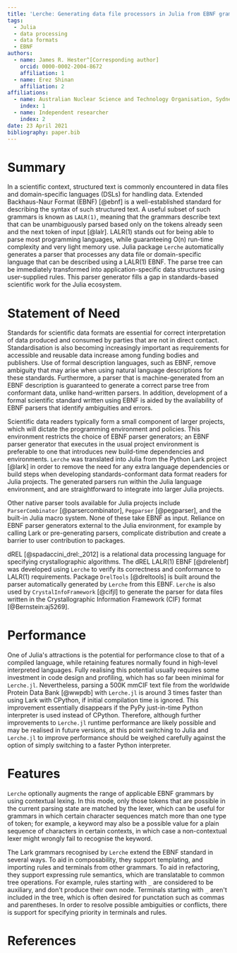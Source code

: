 ```yaml
---
title: 'Lerche: Generating data file processors in Julia from EBNF grammars'
tags:
  - Julia
  - data processing
  - data formats
  - EBNF
authors:
  - name: James R. Hester^[Corresponding author]
    orcid: 0000-0002-2004-8672
    affiliation: 1
  - name: Erez Shinan
    affiliation: 2
affiliations:
  - name: Australian Nuclear Science and Technology Organisation, Sydney, Australia
    index: 1
  - name: Independent researcher
    index: 2
date: 23 April 2021
bibliography: paper.bib
---
```


# Summary

In a scientific context, structured text is commonly encountered in
data files and domain-specific languages (DSLs) for handling
data. Extended Backhaus-Naur Format (EBNF) [@ebnf] is a well-established
standard for describing the syntax of such structured text.  A
useful subset of such grammars is known as `LALR(1)`, meaning that the
grammars describe text that can be unambiguously parsed based
only on the tokens already seen and the next token of input [@lalr].
LALR(1) stands out for being able to parse most programming languages,
while guaranteeing O(n) run-time complexity and very light memory use.
Julia package `Lerche` automatically generates a parser that processes
any data file or domain-specific language that can be described using
a LALR(1) EBNF. The parse tree can be immediately transformed into
application-specific data structures using user-supplied rules. This
parser generator fills a gap in standards-based scientific work for
the Julia ecosystem.

# Statement of Need

Standards for scientific data formats are essential for correct
interpretation of data produced and consumed by parties that are not
in direct contact.  Standardisation is also becoming increasingly
important as requirements for accessible and reusable data increase
among funding bodies and publishers. Use of formal description
languages, such as EBNF, remove ambiguity that may arise when using
natural language descriptions for these standards. Furthermore, a
parser that is machine-generated from an EBNF description is
guaranteed to generate a correct parse tree from conformant data,
unlike hand-written parsers. In addition, development of
a formal scientific standard written using EBNF is aided by the
availability of EBNF parsers that identify ambiguities and
errors.

Scientific data readers typically form a small component of larger
projects, which will dictate the programming environment and
policies. This environment restricts the choice of EBNF parser
generators; an EBNF parser generator that executes in the usual
project environment is preferable to one that introduces new
build-time dependencies and environments. `Lerche` was translated
into Julia from the Python Lark project [@lark] in order to remove the
need for any extra language dependencies or build steps when
developing standards-conformant data format readers for Julia
projects. The generated parsers run within the Julia language
environment, and are straightforward to integrate into larger Julia
projects.

Other native parser tools available for Julia projects include
`ParserCombinator` [@parsercombinator], `Pegparser` [@pegparser], and
the built-in Julia macro system. None of these take EBNF as input. Reliance
on EBNF parser generators external to the Julia environment, for example
by calling Lark or pre-generating parsers, complicate distribution and
create a barrier to user contribution to packages.

dREL [@spadaccini_drel:_2012] is a relational data processing language
for specifying crystallographic algorithms. The dREL LALR(1) EBNF [@drelenbf]
was developed using `Lerche` to verify its correctness and conformance
to LALR(1) requirements. Package
`DrelTools` [@dreltools] is built around the parser automatically
generated by `Lerche` from this EBNF. `Lerche` is also used by
`CrystalInfoFramework` [@cifjl] to generate the parser for data
files written in the Crystallographic Information Framework (CIF)
format [@Bernstein:aj5269].

# Performance

One of Julia's attractions is the potential for performance close to
that of a compiled language, while retaining features normally found in
high-level interpreted languages.  Fully realising this potential usually
requires some investment in code design and profiling, which has so
far been minimal for `Lerche.jl`. Nevertheless, parsing a 500K mmCIF
text file from the worldwide Protein Data Bank [@wwpdb] with `Lerche.jl`
is around 3 times faster than using Lark with CPython, if initial compilation time is
ignored. This improvement essentially disappears if the PyPy
just-in-time Python interpreter is used instead of CPython. Therefore, although further
improvements to `Lerche.jl` runtime performance are likely possible and may
be realised in future versions, at this point switching to Julia and 
`Lerche.jl` to improve performance should be weighed carefully against
the option of simply switching to a faster Python interpreter.

# Features

`Lerche` optionally augments the range of applicable EBNF grammars by
using contextual lexing. In this mode, only those tokens that are
possible in the current parsing state are matched by the lexer, which
can be useful for grammars in which certain character sequences match
more than one type of token; for example, a keyword may also be a
possible value for a plain sequence of characters in certain contexts,
in which case a non-contextual lexer might wrongly fail to recognise
the keyword.

The Lark grammars recognised by `Lerche` extend the EBNF standard in
several ways. To aid in composability, they support templating, and
importing rules and terminals from other grammars. To aid in
refactoring, they support expressing rule semantics, which are
translatable to common tree operations. For example, rules starting
with `_` are considered to be auxiliary, and don't produce their own
node. Terminals starting with `_` aren't included in the tree, which
is often desired for punctation such as commas and parentheses.  In
order to resolve possible ambiguities or conflicts, there is support
for specifying priority in terminals and rules.


# References
